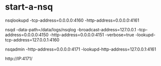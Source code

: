 # start-a-nsq

nsqlookupd -tcp-address=0.0.0.0:4160 -http-address=0.0.0.0:4161

nsqd -data-path=/data/logs/nsqlog -broadcast-address=127.0.0.1 -tcp-address=0.0.0.0:4150 -http-address=0.0.0.0:4151 -verbose=true -lookupd-tcp-address=127.0.0.1:4160

nsqadmin -http-address=0.0.0.0:4171 -lookupd-http-address=127.0.0.1:4161

http://IP:4171/